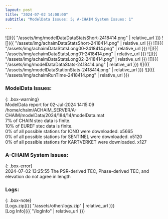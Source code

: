 ```yaml
---
layout: post
title: "2024-07-02 14:00:00"
subtitle: "ModelData Issues: 5; A-CHAIM System Issues: 1"

---
```


![]({{ "/assets/img/modelDataDataStatsShort-2418414.png" | relative_url }})
![]({{ "/assets/img/achaimDataStatsShort-2418414.png" | relative_url }})
![]({{ "/assets/img/achaimDataStatsLong00-2418414.png" | relative_url }})
![]({{ "/assets/img/achaimDataStatsLong01-2418414.png" | relative_url }})
![]({{ "/assets/img/achaimDataStatsLong02-2418414.png" | relative_url }})
![]({{ "/assets/img/modelDataDataStats-2418414.png" | relative_url }})
![]({{ "/assets/img/modelDataStationStats-2418414.png" | relative_url }})
![]({{ "/assets/img/achaimRunTime-2418414.png" | relative_url }})


### ModelData Issues:  
  
{: .box-warning}  
 ModelData report for 02-Jul-2024 14:15:09   
 /home/chaim/ACHAIM_SERVER/A-CHAIM/modelData/2024/184/14/modelData.mat   
 7% of CHAIN stec data is finite.   
 10% of EUREF stec data is finite.   
 0% of all possible stations for IONO were downloaded. x5665   
 0% of all possible stations for SENTINEL were downloaded. x5120   
 0% of all possible stations for KARTVERKET were downloaded. x127   
  
### A-CHAIM System Issues:  
  
{: .box-error}  
2024-07-02 13:25:55 The PSR-derived TEC, Phase-derived TEC, and elevation do not agree in length  

### Logs:  
  
{: .box-note}  
[Logs.zip]({{ "/assets/other/logs.zip" | relative_url }})  
[Log Info]({{ "/logInfo" | relative_url }})  
